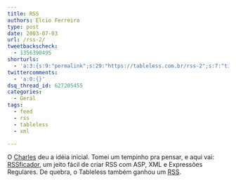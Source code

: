 ```yaml
---
title: RSS
authors: Elcio Ferreira
type: post
date: 2003-07-03
url: /rss-2/
tweetbackscheck:
  - 1356390495
shorturls:
  - 'a:3:{s:9:"permalink";s:29:"https://tableless.com.br/rss-2";s:7:"tinyurl";s:26:"https://tinyurl.com/3peyqw8";s:4:"isgd";s:19:"https://is.gd/QO4nXm";}'
twittercomments:
  - 'a:0:{}'
dsq_thread_id: 627205455
categories:
  - Geral
tags:
  - feed
  - rss
  - tableless
  - xml

---
```

O [Charles][1] deu a idéia inicial. Tomei um tempinho pra pensar, e aqui vai: [RSSficador][2], um jeito fácil de criar RSS com ASP, XML e Expressões Regulares. De quebra, o Tableless também ganhou um [RSS][3].

 [1]: https://pilger.inf.br "pilger.inf.br: Blogs, RSS e um tal de Charles..."
 [2]: https://elcio.locaweb.com.br/rss "Crie RSS com ASP, fácil e rápido"
 [3]: https://tableless.com.br/makerss.asp?feed=tableless
